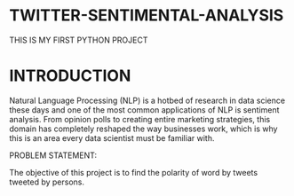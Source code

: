 # TWITTER-SENTIMENTAL-ANALYSIS
THIS IS MY FIRST PYTHON PROJECT

# INTRODUCTION

Natural Language Processing (NLP) is a hotbed of research in data science these days and one of the most common applications of NLP is sentiment analysis. From opinion polls to creating entire marketing strategies, this domain has completely reshaped the way businesses work, which is why this is an area every data scientist must be familiar with.

PROBLEM STATEMENT:

The objective of this project is to find the polarity of word by tweets tweeted by persons.

